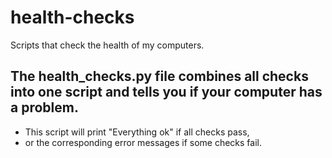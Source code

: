 # health-checks
Scripts that check the health of my computers.

## The health_checks.py file combines all checks into one script and tells you if your computer has a problem.
* This script will print "Everything ok" if all checks pass,
* or the corresponding error messages if some checks fail.

